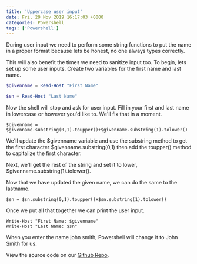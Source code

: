 ```yaml
---
title: 'Uppercase user input'
date: Fri, 29 Nov 2019 16:17:03 +0000
categories: Powershell
tags: ['Powershell']
---
```


During user input we need to perform some string functions to put the name in a proper format because lets be honest, no one always types correctly.

This will also benefit the times we need to sanitize input too. To begin, lets set up some user inputs. Create two variables for the first name and last name.

```powershell
$givenname = Read-Host "First Name" 

$sn = Read-Host "Last Name" 
```

Now the shell will stop and ask for user input. Fill in your first and last name in lowercase or however you'd like to. We'll fix that in a moment.

```
$givenname = $givenname.substring(0,1).toupper()+$givenname.substring(1).tolower() 
```

We'll update the $givenname variable and use the substring method to get the first character $givenname.substring(0,1) then add the toupper() method to capitalize the first character.

Next, we'll get the rest of the string and set it to lower, $givenname.substring(1).tolower().

Now that we have updated the given name, we can do the same to the lastname.

```
$sn = $sn.substring(0,1).toupper()+$sn.substring(1).tolower()
```

Once we put all that together we can print the user input.

```
Write-Host "First Name: $givenname"
Write-Host "Last Name: $sn"
```

When you enter the name john smith, Powershell will change it to John Smith for us.

View the source code on our [Github Repo](https://github.com/Useful-Scripting-Network/Powershell/blob/master/Uppercase.ps1).